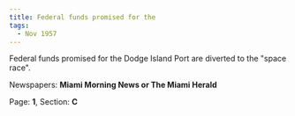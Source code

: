 ```yaml
---  
title: Federal funds promised for the  
tags:  
  - Nov 1957  
---  
```

  
Federal funds promised for the Dodge Island Port are diverted to the "space race".  
  
Newspapers: **Miami Morning News or The Miami Herald**  
  
Page: **1**, Section: **C** 
